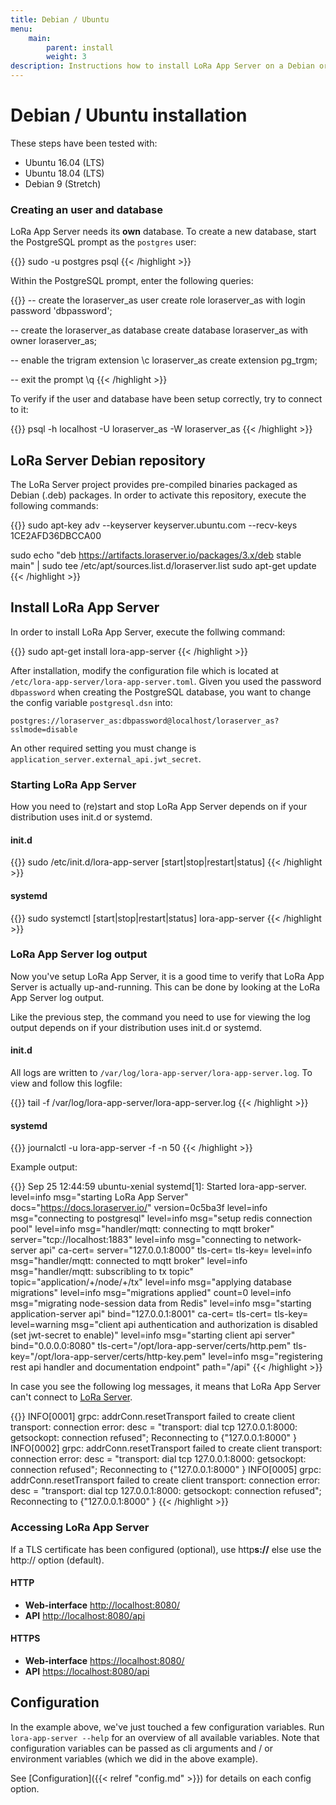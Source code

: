 ```yaml
---
title: Debian / Ubuntu
menu:
    main:
        parent: install
        weight: 3
description: Instructions how to install LoRa App Server on a Debian or Ubuntu based Linux installation.
---
```


# Debian / Ubuntu installation

These steps have been tested with:

* Ubuntu 16.04 (LTS)
* Ubuntu 18.04 (LTS)
* Debian 9 (Stretch)

### Creating an user and database

LoRa App Server needs its **own** database. To create a new database,
start the PostgreSQL prompt as the `postgres` user:

{{<highlight bash>}}
sudo -u postgres psql
{{< /highlight >}}

Within the PostgreSQL prompt, enter the following queries:

{{<highlight sql>}}
-- create the loraserver_as user
create role loraserver_as with login password 'dbpassword';

-- create the loraserver_as database
create database loraserver_as with owner loraserver_as;

-- enable the trigram extension
\c loraserver_as
create extension pg_trgm;

-- exit the prompt
\q
{{< /highlight >}}

To verify if the user and database have been setup correctly, try to connect
to it:

{{<highlight bash>}}
psql -h localhost -U loraserver_as -W loraserver_as
{{< /highlight >}}

## LoRa Server Debian repository

The LoRa Server project provides pre-compiled binaries packaged as Debian (.deb)
packages. In order to activate this repository, execute the following
commands:

{{<highlight bash>}}
sudo apt-key adv --keyserver keyserver.ubuntu.com --recv-keys 1CE2AFD36DBCCA00

sudo echo "deb https://artifacts.loraserver.io/packages/3.x/deb stable main" | sudo tee /etc/apt/sources.list.d/loraserver.list
sudo apt-get update
{{< /highlight >}}

## Install LoRa App Server

In order to install LoRa App Server, execute the follwing command:

{{<highlight bash>}}
sudo apt-get install lora-app-server
{{< /highlight >}}

After installation, modify the configuration file which is located at
`/etc/lora-app-server/lora-app-server.toml`. Given you used the password `dbpassword` when
creating the PostgreSQL database, you want to change the config variable
`postgresql.dsn` into:

`postgres://loraserver_as:dbpassword@localhost/loraserver_as?sslmode=disable`

An other required setting you must change is `application_server.external_api.jwt_secret`.

### Starting LoRa App Server

How you need to (re)start and stop LoRa App Server depends on if your
distribution uses init.d or systemd.

#### init.d

{{<highlight bash>}}
sudo /etc/init.d/lora-app-server [start|stop|restart|status]
{{< /highlight >}}

#### systemd

{{<highlight bash>}}
sudo systemctl [start|stop|restart|status] lora-app-server
{{< /highlight >}}

### LoRa App Server log output

Now you've setup LoRa App Server, it is a good time to verify that LoRa App
Server is actually up-and-running. This can be done by looking at the LoRa
App Server log output.

Like the previous step, the command you need to use for viewing the
log output depends on if your distribution uses init.d or systemd.

#### init.d

All logs are written to `/var/log/lora-app-server/lora-app-server.log`.
To view and follow this logfile:

{{<highlight bash>}}
tail -f /var/log/lora-app-server/lora-app-server.log
{{< /highlight >}}

#### systemd

{{<highlight bash>}}
journalctl -u lora-app-server -f -n 50
{{< /highlight >}}

Example output:

{{<highlight text>}}
Sep 25 12:44:59 ubuntu-xenial systemd[1]: Started lora-app-server.
level=info msg="starting LoRa App Server" docs="https://docs.loraserver.io/" version=0c5ba3f
level=info msg="connecting to postgresql"
level=info msg="setup redis connection pool"
level=info msg="handler/mqtt: connecting to mqtt broker" server="tcp://localhost:1883"
level=info msg="connecting to network-server api" ca-cert= server="127.0.0.1:8000" tls-cert= tls-key=
level=info msg="handler/mqtt: connected to mqtt broker"
level=info msg="handler/mqtt: subscribling to tx topic" topic="application/+/node/+/tx"
level=info msg="applying database migrations"
level=info msg="migrations applied" count=0
level=info msg="migrating node-session data from Redis"
level=info msg="starting application-server api" bind="127.0.0.1:8001" ca-cert= tls-cert= tls-key=
level=warning msg="client api authentication and authorization is disabled (set jwt-secret to enable)"
level=info msg="starting client api server" bind="0.0.0.0:8080" tls-cert="/opt/lora-app-server/certs/http.pem" tls-key="/opt/lora-app-server/certs/http-key.pem"
level=info msg="registering rest api handler and documentation endpoint" path="/api"
{{< /highlight >}}

In case you see the following log messages, it means that LoRa App Server
can't connect to [LoRa Server](https://docs.loraserver.io/loraserver/).

{{<highlight text>}}
INFO[0001] grpc: addrConn.resetTransport failed to create client transport: connection error: desc = "transport: dial tcp 127.0.0.1:8000: getsockopt: connection refused"; Reconnecting to {"127.0.0.1:8000" <nil>}
INFO[0002] grpc: addrConn.resetTransport failed to create client transport: connection error: desc = "transport: dial tcp 127.0.0.1:8000: getsockopt: connection refused"; Reconnecting to {"127.0.0.1:8000" <nil>}
INFO[0005] grpc: addrConn.resetTransport failed to create client transport: connection error: desc = "transport: dial tcp 127.0.0.1:8000: getsockopt: connection refused"; Reconnecting to {"127.0.0.1:8000" <nil>}
{{< /highlight >}}

### Accessing LoRa App Server

If a TLS certificate has been configured (optional), use http**s://**
else use the http:// option (default).

#### HTTP

* **Web-interface** [http://localhost:8080/](http://localhost:8080/)
* **API** [http://localhost:8080/api](http://localhost:8080/api)

#### HTTPS

* **Web-interface** [https://localhost:8080/](https://localhost:8080/)
* **API** [https://localhost:8080/api](https://localhost:8080/api)

## Configuration

In the example above, we've just touched a few configuration variables.
Run `lora-app-server --help` for an overview of all available variables. Note
that configuration variables can be passed as cli arguments and / or environment
variables (which we did in the above example).

See [Configuration]({{< relref "config.md" >}}) for details on each config option.
